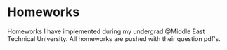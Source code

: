 # Homeworks

Homeworks I have implemented during my undergrad @Middle East Technical University. All homeworks are pushed with their question pdf's.
